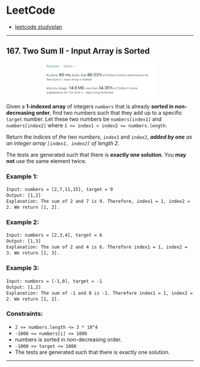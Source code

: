 # LeetCode
- [leetcode studyplan](https://leetcode.com/study-plan/algorithm/?progress=rajddge)
----
## 167. Two Sum II - Input Array is Sorted
<div align = 'center'>
<img src = 'leetcode167.png' width = "300">
</div>

Given a **1-indexed array** of integers `numbers` that is already **sorted in non-decreasing order**, find two numbers such that they add up to a specific `target` number. Let these two numbers be `numbers[index1]` and `numbers[index2]` where `1 <= index1 < index2 <= numbers.length`.

Return the indices of *the two numbers*, `index1` and `index2`, ***added by one** as an integer array `[index1, index2]` of length 2*.

The tests are generated such that there is **exactly one solution**. You **may not** use the same element twice.
<br>

### Example 1:
```
Input: numbers = [2,7,11,15], target = 9
Output: [1,2]
Explanation: The sum of 2 and 7 is 9. Therefore, index1 = 1, index2 = 2. We return [1, 2].
```
### Example 2:
```
Input: numbers = [2,3,4], target = 6
Output: [1,3]
Explanation: The sum of 2 and 4 is 6. Therefore index1 = 1, index2 = 3. We return [1, 3].
```
### Example 3:
```
Input: numbers = [-1,0], target = -1
Output: [1,2]
Explanation: The sum of -1 and 0 is -1. Therefore index1 = 1, index2 = 2. We return [1, 2].
``` 

### Constraints:

- `2 <= numbers.length <= 3 * 10^4`
- `-1000 <= numbers[i] <= 1000`
- numbers is sorted in non-decreasing order.
- `-1000 <= target <= 1000`
- The tests are generated such that there is exactly one solution.
----
